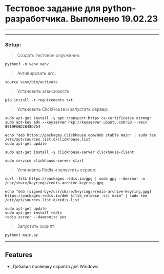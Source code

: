 Тестовое задание для python-разработчика. Выполнено 19.02.23
========================
-------------------------
***
### Setup:

>Создать тестовое окружение:

    python3 -m venv venv
>Активировать его:

    source venv/bin/activate
>Установить зависимости:

    pip install -r requirements.txt
>Установить ClickHouse и запустить сервер:

    sudo apt-get install -y apt-transport-https ca-certificates dirmngr
    sudo apt-key adv --keyserver hkp://keyserver.ubuntu.com:80 --recv 8919F6BD2B48D754

    echo "deb https://packages.clickhouse.com/deb stable main" | sudo tee /etc/apt/sources.list.d/clickhouse.list
    sudo apt-get update
<!-- БЕЗ ПАРОЛЯ-->
    sudo apt-get install -y clickhouse-server clickhouse-client

    sudo service clickhouse-server start
>Установить Redis и запустить сервер:

    curl -fsSL https://packages.redis.io/gpg | sudo gpg --dearmor -o /usr/share/keyrings/redis-archive-keyring.gpg

    echo "deb [signed-by=/usr/share/keyrings/redis-archive-keyring.gpg] https://packages.redis.io/deb $(lsb_release -cs) main" | sudo tee /etc/apt/sources.list.d/redis.list

    sudo apt-get update
    sudo apt-get install redis
    redis-server --daemonize yes
>Запустить скрипт:

    python3 main.py
___
Features
-------------------------
* Добавил проверку скрипта для Windows.
